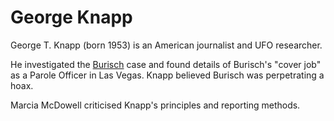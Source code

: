 # George Knapp

George T. Knapp (born 1953) is an American journalist and UFO researcher.

He investigated the [Burisch](burisch_dan.md) case and found details of Burisch's "cover job" as a Parole Officer in Las Vegas. Knapp believed Burisch was perpetrating a hoax.

Marcia McDowell criticised Knapp's principles and reporting methods.
